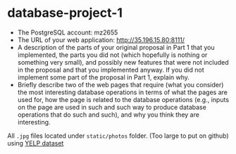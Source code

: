 # database-project-1

- The PostgreSQL account: mz2655
- The URL of your web application: http://35.196.15.80:8111/
- A description of the parts of your original proposal in Part 1 that you implemented, the parts you did not (which hopefully is nothing or something very small), and possibly new features that were not included in the proposal and that you implemented anyway. If you did not implement some part of the proposal in Part 1, explain why.
- Briefly describe two of the web pages that require (what you consider) the most interesting database operations in terms of what the pages are used for, how the page is related to the database operations (e.g., inputs on the page are used in such and such way to produce database operations that do such and such), and why you think they are interesting.






All ``.jpg`` files located under ``static/photos`` folder. (Too large to put on github) using [YELP dataset](https://www.yelp.com/dataset/challenge)